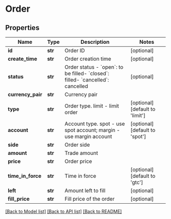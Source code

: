 # Order

## Properties
Name | Type | Description | Notes
------------ | ------------- | ------------- | -------------
**id** | **str** | Order ID | [optional] 
**create_time** | **str** | Order creation time | [optional] 
**status** | **str** | Order status  - &#x60;open&#x60;: to be filled- &#x60;closed&#x60;: filled- &#x60;cancelled&#x60;: cancelled | [optional] 
**currency_pair** | **str** | Currency pair | 
**type** | **str** | Order type. limit - limit order | [optional] [default to 'limit']
**account** | **str** | Account type. spot - use spot account; margin - use margin account | [optional] [default to 'spot']
**side** | **str** | Order side | 
**amount** | **str** | Trade amount | 
**price** | **str** | Order price | 
**time_in_force** | **str** | Time in force | [optional] [default to 'gtc']
**left** | **str** | Amount left to fill | [optional] 
**fill_price** | **str** | Fill price of the order | [optional] 

[[Back to Model list]](../README.md#documentation-for-models) [[Back to API list]](../README.md#documentation-for-api-endpoints) [[Back to README]](../README.md)


